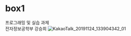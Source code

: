 # box1
프로그래밍 및 실습 과제\
전자정보공학부 강승희
![KakaoTalk_20191124_133904342_01](https://user-images.githubusercontent.com/58416639/69944025-a4be5180-1529-11ea-883c-b5e549f886dc.jpg)
